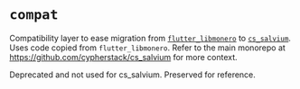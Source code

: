 # `compat`

Compatibility layer to ease migration from 
[`flutter_libmonero`](https://github.com/cypherstack/flutter_libmonero) to 
[`cs_salvium`](https://pub.dev/packages/cs_salvium).  Uses code copied from 
`flutter_libmonero`.  Refer to the main monorepo at 
https://github.com/cypherstack/cs_salvium for more context.

Deprecated and not used for cs_salvium.  Preserved for reference.
